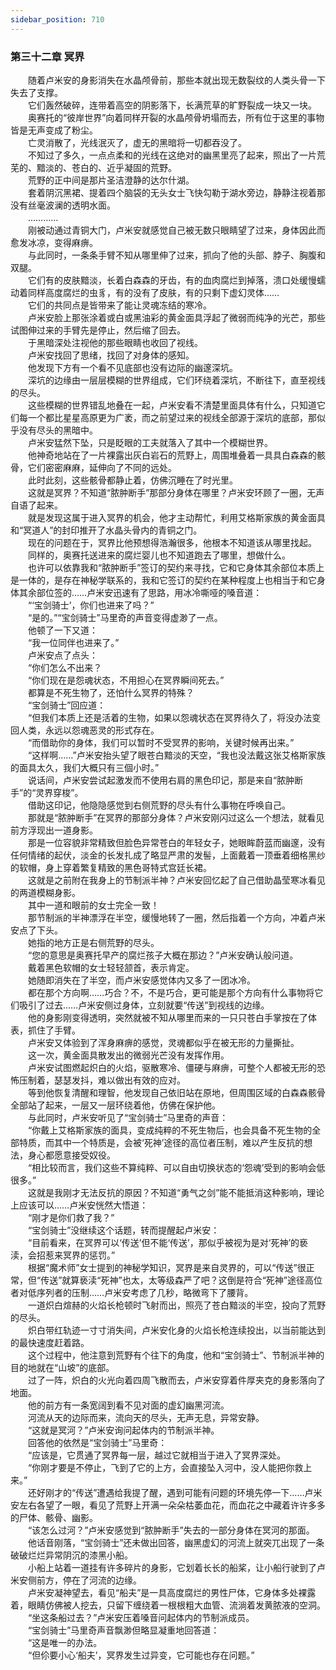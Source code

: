 ```yaml
---
sidebar_position: 710
---
```

### 第三十二章 冥界  


　　随着卢米安的身影消失在水晶颅骨前，那些本就出现无数裂纹的人类头骨一下失去了支撑。  
　　它们轰然破碎，连带着高空的阴影落下，长满荒草的旷野裂成一块又一块。  
　　奥赛托的“彼岸世界”向着同样开裂的水晶颅骨坍塌而去，所有位于这里的事物皆是无声变成了粉尘。  
　　亡灵消散了，光线泯灭了，虚无的黑暗将一切都吞没了。  
　　不知过了多久，一点点柔和的光线在这绝对的幽黑里亮了起来，照出了一片荒芜的、黯淡的、苍白的、近乎凝固的荒野。  
　　荒野的正中间是那片圣洁澄静的达尔什湖。  
　　套着阴沉黑裙、提着四个脑袋的无头女士飞快勾勒于湖水旁边，静静注视着那没有丝毫波澜的透明水面。  
　　…………  
　　刚被动通过青铜大门，卢米安就感觉自己被无数只眼睛望了过来，身体因此而愈发冰凉，变得麻痹。  
　　与此同时，一条条手臂不知从哪里伸了过来，抓向了他的头部、脖子、胸腹和双腿。  
　　它们有的皮肤黯淡，长着白森森的牙齿，有的血肉腐烂到掉落，溃口处缓慢蠕动着同样高度腐烂的虫豸，有的没有了皮肤，有的只剩下虚幻灵体……  
　　它们的共同点是皆带来了能让灵魂冻结的寒冷。  
　　卢米安脸上那张涂着或白或黑油彩的黄金面具浮起了微弱而纯净的光芒，那些试图伸过来的手臂先是停止，然后缩了回去。  
　　于黑暗深处注视他的那些眼睛也收回了视线。  
　　卢米安找回了思绪，找回了对身体的感知。  
　　他发现下方有一个看不见底部也没有边际的幽邃深坑。  
　　深坑的边缘由一层层模糊的世界组成，它们环绕着深坑，不断往下，直至视线的尽头。  
　　这些模糊的世界错乱地叠在一起，卢米安看不清楚里面具体有什么，只知道它们每一个都比星星高原更为广袤，而之前望过来的视线全部源于深坑的底部，那似乎没有尽头的黑暗中。  
　　卢米安猛然下坠，只是眨眼的工夫就落入了其中一个模糊世界。  
　　他神奇地站在了一片裸露出灰白岩石的荒野上，周围堆叠着一具具白森森的骸骨，它们密密麻麻，延伸向了不同的远处。  
　　此时此刻，这些骸骨都静止着，仿佛沉睡在了时光里。  
　　这就是冥界？不知道“脓肿断手”那部分身体在哪里？卢米安环顾了一圈，无声自语了起来。  
　　就是发现这属于进入冥界的机会，他才主动帮忙，利用艾格斯家族的黄金面具和“冥道人”的封印推开了水晶头骨内的青铜之门。  
　　现在的问题在于，冥界比他预想得浩瀚很多，他根本不知道该从哪里找起。  
　　同样的，奥赛托送进来的腐烂婴儿也不知道跑去了哪里，想做什么。  
　　也许可以依靠我和“脓肿断手”签订的契约来寻找，它和它身体其余部位本质上是一体的，是存在神秘学联系的，我和它签订的契约在某种程度上也相当于和它身体其余部位签的……卢米安迅速有了思路，用冰冷嘶哑的嗓音道：  
　　“‘宝剑骑士’，你们也进来了吗？”  
　　“是的。”“宝剑骑士”马里奇的声音变得虚渺了一点。  
　　他顿了一下又道：  
　　“我一位同伴也进来了。”  
　　卢米安点了点头：  
　　“你们怎么不出来？  
　　“你们现在是怨魂状态，不用担心在冥界瞬间死去。”  
　　都算是不死生物了，还怕什么冥界的特殊？  
　　“宝剑骑士”回应道：  
　　“但我们本质上还是活着的生物，如果以怨魂状态在冥界待久了，将没办法变回人类，永远以怨魂恶灵的形式存在。  
　　“而借助你的身体，我们可以暂时不受冥界的影响，关键时候再出来。”  
　　“这样啊……”卢米安抬头望了眼苍白黯淡的天空，“我也没法戴这张艾格斯家族的面具太久，我们大概只有三個小时。”  
　　说话间，卢米安尝试起激发而不使用右肩的黑色印记，那是来自“脓肿断手”的“灵界穿梭”。  
　　借助这印记，他隐隐感觉到右侧荒野的尽头有什么事物在呼唤自己。  
　　那就是“脓肿断手”在冥界的那部分身体？卢米安刚闪过这么一个想法，就看见前方浮现出一道身影。  
　　那是一位容貌非常精致但脸色异常苍白的年轻女子，她眼眸蔚蓝而幽邃，没有任何情绪的起伏，淡金的长发扎成了略显严肃的发髻，上面戴着一顶垂着细格黑纱的软帽，身上穿着繁复精致的黑色哥特式宫廷长裙。  
　　这就是之前附在我身上的节制派半神？卢米安回忆起了自己借助晶莹寒冰看见的两道模糊身影。  
　　其中一道和眼前的女士完全一致！  
　　那节制派的半神漂浮在半空，缓慢地转了一圈，然后指着一个方向，冲着卢米安点了下头。  
　　她指的地方正是右侧荒野的尽头。  
　　“您的意思是奥赛托早产的腐烂孩子大概在那边？”卢米安确认般问道。  
　　戴着黑色软帽的女士轻轻颔首，表示肯定。  
　　她随即消失在了半空，而卢米安感觉体内又多了一团冰冷。  
　　都在那个方向啊……巧合？不，不是巧合，更可能是那个方向有什么事物将它们吸引了过去……卢米安侧过身体，立刻就要“传送”到视线的边缘。  
　　他的身影刚变得透明，突然就被不知从哪里而来的一只只苍白手掌按在了体表，抓住了手臂。  
　　卢米安又体验到了浑身麻痹的感觉，灵魂都似乎在被无形的力量撕扯。  
　　这一次，黄金面具散发出的微弱光芒没有发挥作用。  
　　卢米安试图燃起炽白的火焰，驱散寒冷、僵硬与麻痹，可整个人都被无形的恐怖压制着，瑟瑟发抖，难以做出有效的应对。  
　　等到他恢复清醒和理智，他发现自己依旧站在原地，但周围区域的白森森骸骨全部站了起来，一层又一层环绕着他，仿佛在保护他。  
　　与此同时，卢米安听见了“宝剑骑士”马里奇的声音：  
　　“你戴上艾格斯家族的面具，变成纯粹的不死生物后，也会具备不死生物的全部特质，而其中一个特质是，会被‘死神’途径的高位者压制，难以产生反抗的想法，身心都愿意接受奴役。  
　　“相比较而言，我们这些不算纯粹、可以自由切换状态的‘怨魂’受到的影响会低很多。”  
　　这就是我刚才无法反抗的原因？不知道“勇气之剑”能不能抵消这种影响，理论上应该可以……卢米安恍然大悟道：  
　　“刚才是你们救了我？”  
　　“宝剑骑士”没继续这个话题，转而提醒起卢米安：  
　　“目前看来，在冥界可以‘传送’但不能‘传送’，那似乎被视为是对‘死神’的亵渎，会招惹来冥界的惩罚。”  
　　根据“魔术师”女士提到的神秘学知识，冥界是来自灵界的，可以“传送”很正常，但“传送”就算亵渎“死神”也太，太等级森严了吧？这倒是符合“死神”途径高位者对低序列者的压制……卢米安考虑了几秒，略微弯下了腰背。  
　　一道炽白煊赫的火焰长枪顿时飞射而出，照亮了苍白黯淡的半空，投向了荒野的尽头。  
　　炽白带红轨迹一寸寸消失间，卢米安化身的火焰长枪连续投出，以当前能达到的最快速度赶着路。  
　　这个过程中，他注意到荒野有个往下的角度，他和“宝剑骑士”、节制派半神的目的地就在“山坡”的底部。  
　　过了一阵，炽白的火光向着四周飞散而去，卢米安穿着件厚夹克的身影落向了地面。  
　　他的前方有一条宽阔到看不见对面的虚幻幽黑河流。  
　　河流从天的边际而来，流向天的尽头，无声无息，异常安静。  
　　“这就是冥河？”卢米安询问起体内的节制派半神。  
　　回答他的依然是“宝剑骑士”马里奇：  
　　“应该是，它贯通了冥界每一层，越过它就相当于进入了冥界深处。  
　　“你刚才要是不停止，飞到了它的上方，会直接坠入河中，没人能把你救上来。”  
　　还好刚才的“传送”遭遇给我提了醒，遇到可能有问题的环境先停一下……卢米安左右各望了一眼，看见了荒野上开满一朵朵枯萎血花，而血花之中藏着许许多多的尸体、骸骨、幽影。  
　　“该怎么过河？”卢米安感觉到“脓肿断手”失去的一部分身体在冥河的那面。  
　　他话音刚落，“宝剑骑士”还未做出回答，幽黑虚幻的河流上就突兀出现了一条破破烂烂异常阴沉的漆黑小船。  
　　小船上站着一道挂有许多碎片的身影，它划着长长的船桨，让小船行驶到了卢米安侧前方，停在了河流的边缘。  
　　卢米安凝神望去，看见“船夫”是一具高度腐烂的男性尸体，它身体多处裸露着，眼睛仿佛被人挖去，只留下缠绕着一根根粗大血管、流淌着发黄脓液的空洞。  
　　“坐这条船过去？”卢米安压着嗓音问起体内的节制派成员。  
　　“宝剑骑士”马里奇声音飘渺但略显凝重地回答道：  
　　“这是唯一的办法。  
　　“但伱要小心‘船夫’，冥界发生过异变，它可能也存在问题。”  
